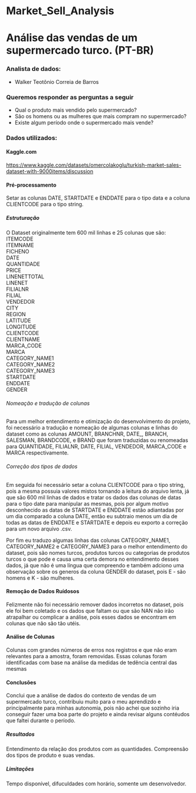 # Market_Sell_Analysis

# Análise das vendas de um supermercado turco. (PT-BR)

### Analista de dados:
- Walker Teotônio Correia de Barros

### Queremos responder as perguntas a seguir
 -  Qual o produto mais vendido pelo supermercado?
 -  São os homens ou as mulheres que mais compram no supermercado?
 -  Existe algum período onde o supermercado mais vende?

### Dados utilizados:

#### Kaggle.com
https://www.kaggle.com/datasets/omercolakoglu/turkish-market-sales-dataset-with-9000items/discussion

#### Pré-processamento
Setar as colunas DATE, STARTDATE e ENDDATE para o tipo data e a coluna CLIENTCODE para o tipo string.

##### Estruturação
O Dataset originalmente tem 600 mil linhas e 25 colunas que são: 
  ITEMCODE       
  ITEMNAME       
  FICHENO              
  DATE            
  QUANTIDADE           
  PRICE          
  LINENETTOTAL      
  LINENET        
  FILIALNR         
  FILIAL               
  VENDEDOR         
  CITY                   
  REGION          
  LATITUDE          
  LONGITUDE        
  CLIENTCODE      
  CLIENTNAME           
  MARCA_CODE     
  MARCA               
  CATEGORY_NAME1       
  CATEGORY_NAME2        
  CATEGORY_NAME3  
  STARTDATE      
  ENDDATE        
  GENDER

###### Nomeação e tradução de colunas
Para um melhor entendimento e otimização do desenvolvimento do projeto, foi necessário a tradução e nomeação de algumas colunas e linhas do dataset como as colunas AMOUNT, BRANCHNR, DATE_, BRANCH, SALESMAN, BRANDCODE, e BRAND que foram traduzidas ou renomeadas para QUANTIDADE, FILIALNR, DATE, FILIAL, VENDEDOR, MARCA_CODE e MARCA respectivamente.

###### Correção dos tipos de dados
Em seguida foi necessário setar a coluna CLIENTCODE para o tipo string, pois a mesma possuia valores mistos tornando a leitura do arquivo lenta, já que são 600 mil linhas de dados e tratar os dados das colunas de datas para o tipo date para manipular as mesmas, pois por algum motivo desconhecido
as datas de STARTDATE e ENDDATE estão adiantadas por um dia comparado a coluna DATE, então eu subtraio menos um dia de todas as datas de ENDDATE e STARTDATE e depois eu exporto a correção para um novo arquivo .csv.

Por fim eu traduzo algumas linhas das colunas CATEGORY_NAME1, CATEGORY_NAME2 e CATEGORY_NAME3 para o melhor entendimento do dataset, pois são nomes turcos, produtos turcos ou categorias de produtos turcos o que pode e causa uma certa demora no entendimento desses dados, já que não é uma língua que compreendo e também adciono uma observação sobre os generos da coluna GENDER do dataset, pois E - são homens e K - são mulheres.

#### Remoção de Dados Ruídosos 
Felizmente não foi necessário remover dados incorretos no dataset, pois ele foi bem coletado e os dados que faltam ou que são NAN não irão atrapalhar ou complicar a análise, pois esses dados se encontram em colunas que não são tão utéis.

#### Análise de Colunas
Colunas com grandes números de erros nos registros e que não eram relevantes para a amostra, foram removidas. Essas colunas foram identificadas com base na análise da medidas de tedência central das mesmas

#### Conclusões
Conclui que a análise de dados do contexto de vendas de um supermercado turco, contribuiu muito para o meu aprendizdo e principalmente para minhas autonomia, pois não achei que sozinho iria conseguir fazer uma boa parte do projeto e ainda revisar alguns contéudos que faltei durante o período.

##### Resultados
Entendimento da relação dos produtos com as quantidades.
Compreensão dos tipos de produto e suas vendas.

##### Limitações 
Tempo disponível, difuculdades com horário, somente um desenvolvedor.
